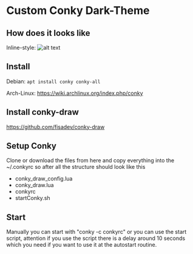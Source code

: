 # Custom Conky Dark-Theme


## How does it looks like
Inline-style: 
![alt text](https://github.com/thaJoog/conky_theme/blob/master/conky_rc.png "THEME")


## Install
Debian:
  `apt install conky conky-all`

Arch-Linux:
  https://wiki.archlinux.org/index.php/conky

## Install conky-draw
  https://github.com/fisadev/conky-draw
  
## Setup Conky
Clone or download the files from here and copy everything into the ~/.conkyrc so after all the structure should look like this

- conky_draw_config.lua
- conky_draw.lua
- conkyrc
- startConky.sh

## Start
Manually you can start with "conky -c conkyrc" or you can use the start script, attention if you use the script there is a delay around 10 seconds which you need if you want to use it at the autostart routine.
